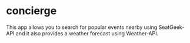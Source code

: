 # concierge
This app allows you to search for popular events nearby using SeatGeek-API and it also provides a weather forecast using Weather-API.
